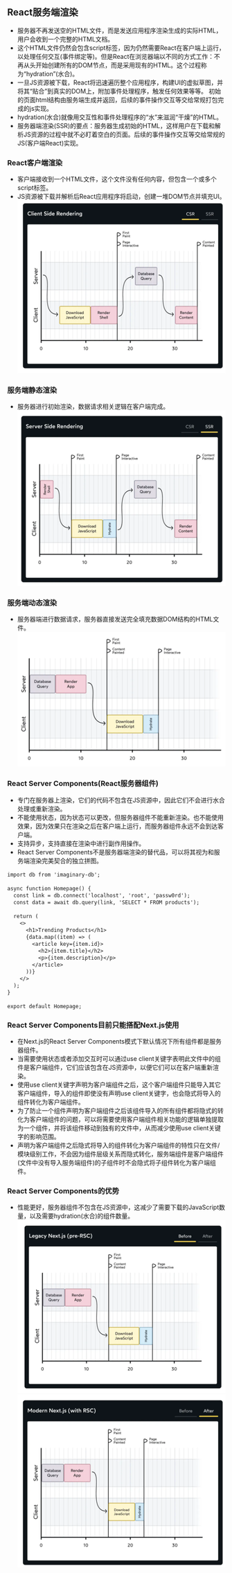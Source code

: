 ## React服务端渲染
- 服务器不再发送空的HTML文件，而是发送应用程序渲染生成的实际HTML，用户会收到一个完整的HTML文档。
- 这个HTML文件仍然会包含script标签，因为仍然需要React在客户端上运行，以处理任何交互(事件绑定等)。但是React在浏览器端以不同的方式工作：不再从头开始创建所有的DOM节点，而是采用现有的HTML。这个过程称为“hydration”(水合)。
- 一旦JS资源被下载，React将迅速遍历整个应用程序，构建UI的虚拟草图，并将其“贴合”到真实的DOM上，附加事件处理程序，触发任何效果等等。
初始的页面html结构由服务端生成并返回，后续的事件操作交互等交给常规打包完成的js实现。
- hydration(水合)就像用交互性和事件处理程序的“水”来滋润“干燥”的HTML。
- 服务器端渲染(SSR)的要点：服务器生成初始的HTML，这样用户在下载和解析JS资源的过程中就不必盯着空白的页面。后续的事件操作交互等交给常规的JS(客户端React)实现。
### React客户端渲染
- 客户端接收到一个HTML文件，这个文件没有任何内容，但包含一个或多个script标签。
- JS资源被下载并解析后React应用程序将启动，创建一堆DOM节点并填充UI。
![客户端渲染](./img/%E5%AE%A2%E6%88%B7%E7%AB%AF%E6%B8%B2%E6%9F%93.webp)
### 服务端静态渲染
- 服务器进行初始渲染，数据请求相关逻辑在客户端完成。
![服务端静态渲染](./img/%E6%9C%8D%E5%8A%A1%E7%AB%AF%E9%9D%99%E6%80%81%E6%B8%B2%E6%9F%93.webp)
### 服务端动态渲染
- 服务器端进行数据请求，服务器直接发送完全填充数据DOM结构的HTML文件。
![服务端动态渲染](./img/%E6%9C%8D%E5%8A%A1%E7%AB%AF%E5%8A%A8%E6%80%81%E6%B8%B2%E6%9F%93.webp)
### React Server Components(React服务器组件)
- 专门在服务器上渲染，它们的代码不包含在JS资源中，因此它们不会进行水合处理或重新渲染。
- 不能使用状态，因为状态可以更改，但服务器组件不能重新渲染。也不能使用效果，因为效果只在渲染之后在客户端上运行，而服务器组件永远不会到达客户端。
- 支持异步，支持直接在渲染中进行副作用操作。
- React Server Components不是服务器端渲染的替代品，可以将其视为和服务端渲染完美契合的独立拼图。
```
import db from 'imaginary-db';

async function Homepage() {
  const link = db.connect('localhost', 'root', 'passw0rd');
  const data = await db.query(link, 'SELECT * FROM products');

  return (
    <>
      <h1>Trending Products</h1>
      {data.map((item) => (
        <article key={item.id}>
          <h2>{item.title}</h2>
          <p>{item.description}</p>
        </article>
      ))}
    </>
  );
}

export default Homepage;
```
### React Server Components目前只能搭配Next.js使用
- 在Next.js的React Server Components模式下默认情况下所有组件都是服务器组件。
- 当需要使用状态或者添加交互时可以通过use client关键字表明此文件中的组件是客户端组件，它们应该包含在JS资源中，以便它们可以在客户端重新渲染。
- 使用use client关键字声明为客户端组件之后，这个客户端组件只能导入其它客户端组件，导入的组件即使没有声明use client关键字，也会隐式将导入的组件转化为客户端组件。
- 为了防止一个组件声明为客户端组件之后该组件导入的所有组件都将隐式的转化为客户端组件的问题，可以将需要使用客户端组件相关功能的逻辑单独提取为一个组件，并将该组件移动到独有的文件中，从而减少使用use client关键字的影响范围。
- 声明为客户端组件之后隐式将导入的组件转化为客户端组件的特性只在文件/模块级别工作，不会因为组件层级关系而隐式转化，服务端组件是客户端组件(文件中没有导入服务端组件)的子组件时不会隐式将子组件转化为客户端组件。
### React Server Components的优势
- 性能更好，服务器组件不包含在JS资源中，这减少了需要下载的JavaScript数量，以及需要hydration(水合)的组件数量。
![no-src](./img/no-rsc.webp)
![with-src](./img/with-rsc.webp)
